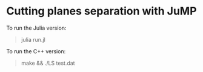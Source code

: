 # Cutting planes separation with JuMP

To run the Julia version:
> julia run.jl

To run the C++ version:
> make && ./LS test.dat
